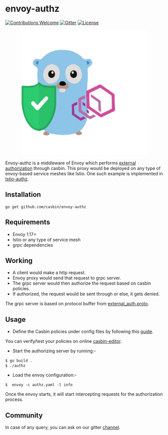 # envoy-authz

[![Contributions Welcome](https://img.shields.io/badge/contributions-welcome-brightgreen.svg?style=flat)](https://github.com/casbin/envoy-authz/issues)
[![Gitter](https://badges.gitter.im/Join%20Chat.svg)](https://gitter.im/casbin/lobby)
[![License](https://img.shields.io/badge/License-Apache%202.0-blue.svg)](https://opensource.org/licenses/Apache-2.0)

<p align="center">
    <img width="400" height="400" src="casbin-envoy-logo.png" alt="envoy-authz" />
</p>

Envoy-authz is a middleware of Envoy which performs [external authorization](https://www.envoyproxy.io/docs/envoy/latest/intro/arch_overview/security/ext_authz_filter#arch-overview-ext-authz) through casbin. This proxy would be deployed on any type of envoy-based service meshes like Istio. One such example is implemented in [Istio-authz](https://github.com/casbin/istio-authz).

## Installation

```
go get github.com/casbin/envoy-authz
```

## Requirements
- Envoy 1.17+ 
- Istio or any type of service mesh
- grpc dependencies

## Working
- A client would make a http request.
- Envoy proxy would send that request to grpc server.
- The grpc server would then authorize the request based on casbin policies.
- If authorized, the request would be sent through or else, it gets denied.

The grpc server is based on protocol buffer from [external_auth.proto](https://github.com/envoyproxy/envoy/blob/master/api/envoy/service/auth/v2alpha/external_auth.proto). 

## Usage
- Define the Casbin policies under config files by following this [guide](https://casbin.org/docs/en/how-it-works).

You can verify/test your policies on online [casbin-editor](https://casbin.org/editor/).

- Start the authorizing server by running:-
```
$ go build .
$ ./authz 
```
- Load the envoy configuration:-
```
$  envoy -c authz.yaml -l info
```
Once the envoy starts, it will start intercepting requests for the authorization process.

## Community

In case of any query, you can ask on our gitter [channel](https://gitter.im/casbin/lobby).

